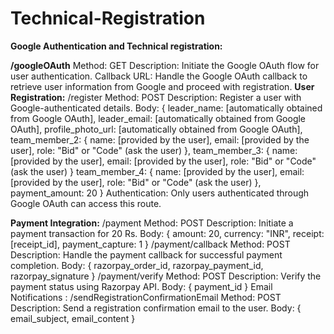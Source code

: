 # Technical-Registration

**Google Authentication and Technical registration:**

**/googleOAuth**
Method: GET
Description: Initiate the Google OAuth flow for user authentication.
Callback URL: Handle the Google OAuth callback to retrieve user information from Google and proceed with registration.
**User Registration:**
/register
Method: POST
Description: Register a user with Google-authenticated details.
Body:
{ leader_name: [automatically obtained from Google OAuth], 
leader_email: [automatically obtained from Google OAuth], profile_photo_url: [automatically obtained from Google OAuth], 
team_member_2: { name: [provided by the user], email: [provided by the user], role: "Bid" or "Code" (ask the user) }, 
team_member_3: { name: [provided by the user], email: [provided by the user], role: "Bid" or "Code" (ask the user) }
team_member_4: { name: [provided by the user], email: [provided by the user], role: "Bid" or "Code" (ask the user) }, payment_amount: 20 }
Authentication: Only users authenticated through Google OAuth can access this route.

**Payment Integration:**
/payment
Method: POST
Description: Initiate a payment transaction for 20 Rs.
Body: { amount: 20, currency: "INR", receipt: [receipt_id], payment_capture: 1 }
/payment/callback
Method: POST
Description: Handle the payment callback for successful payment completion.
Body: { razorpay_order_id, razorpay_payment_id, razorpay_signature }
/payment/verify
Method: POST
Description: Verify the payment status using Razorpay API.
Body: { payment_id }
Email Notifications :
/sendRegistrationConfirmationEmail
Method: POST
Description: Send a registration confirmation email to the user.
Body: { email_subject, email_content }
